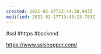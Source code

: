 ```yaml
---
created: 2021-02-17T13:44:30.993Z
modified: 2021-02-17T13:45:23.783Z
---
```

#ssl    #https    #backend

https://www.sslshopper.com/
